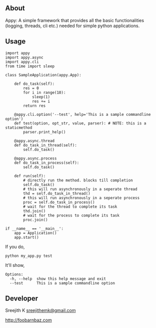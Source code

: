 ## About
Appy: A simple framework that provides all the basic functionalities (logging, threads, cli etc.) needed for simple python applications.

## Usage
    import appy
	import appy.async
	import appy.cli
    from time import sleep
    
    class SampleApplication(appy.App):
    
        def do_task(self):
            res = 0
            for i in range(10):
                sleep(1)
                res += i
            return res
    
        @appy.cli.option('--test', help='This is a sample commandline option')
        def test(option, opt_str, value, parser): # NOTE: this is a staticmethod
            parser.print_help()

        @appy.async.thread
        def do_task_in_thread(self):
            self.do_task()
    
        @appy.async.process
        def do_task_in_process(self):
            self.do_task()
    
        def run(self):
            # directly run the method. blocks till completion
            self.do_task()
            # this will run asynchronously in a seperate thread
            thd = self.do_task_in_thread()
            # this will run asynchronously in a seperate process
            proc = self.do_task_in_process()
			# wait for the thread to complete its task
			thd.join()
			# wait for the process to complete its task
			proc.join()
    
    if __name__ == '__main__':
        app = Application()
        app.start()

If you do,

    python my_app.py test

It'll show,

    Options:
      -h, --help  show this help message and exit
      --test      This is a sample commandline option

## Developer

Sreejith K <sreejithemk@gmail.com>

http://foobarnbaz.com